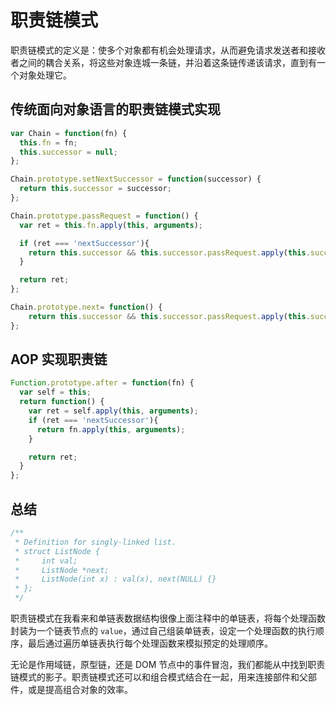 # 职责链模式

职责链模式的定义是：使多个对象都有机会处理请求，从而避免请求发送者和接收者之间的耦合关系，将这些对象连城一条链，并沿着这条链传递该请求，直到有一个对象处理它。

## 传统面向对象语言的职责链模式实现

```js
var Chain = function(fn) {
  this.fn = fn;
  this.successor = null;
};

Chain.prototype.setNextSuccessor = function(successor) {
  return this.successor = successor;
};

Chain.prototype.passRequest = function() {
  var ret = this.fn.apply(this, arguments);

  if (ret === 'nextSuccessor'){
    return this.successor && this.successor.passRequest.apply(this.successor, arguments);
  }

  return ret;
};

Chain.prototype.next= function() {
    return this.successor && this.successor.passRequest.apply(this.successor, arguments);
};
```

## AOP 实现职责链

```js
Function.prototype.after = function(fn) {
  var self = this;
  return function() {
    var ret = self.apply(this, arguments);
    if (ret === 'nextSuccessor'){
      return fn.apply(this, arguments);
    }

    return ret;
  }
};
```

## 总结

```js
/**
 * Definition for singly-linked list.
 * struct ListNode {
 *     int val;
 *     ListNode *next;
 *     ListNode(int x) : val(x), next(NULL) {}
 * };
 */
```

职责链模式在我看来和单链表数据结构很像上面注释中的单链表，将每个处理函数封装为一个链表节点的 `value`，通过自己组装单链表，设定一个处理函数的执行顺序，最后通过遍历单链表执行每个处理函数来模拟预定的处理顺序。

无论是作用域链，原型链，还是 DOM 节点中的事件冒泡，我们都能从中找到职责链模式的影子。职责链模式还可以和组合模式结合在一起，用来连接部件和父部件，或是提高组合对象的效率。
